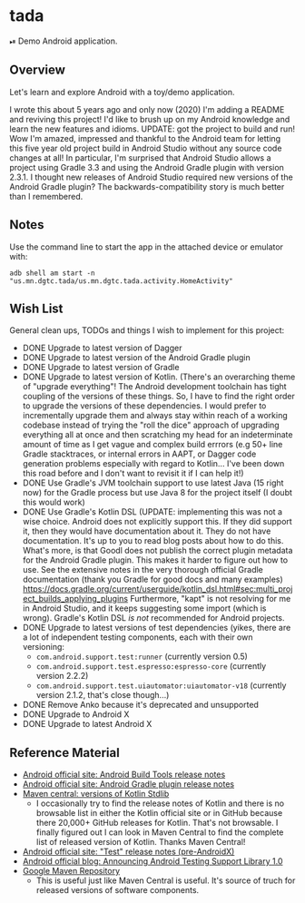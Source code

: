 # tada

⏯ Demo Android application.

## Overview

Let's learn and explore Android with a toy/demo application.

I wrote this about 5 years ago and only now (2020) I'm adding a README and reviving this
project! I'd like to brush up on my Android knowledge and learn the new features and idioms. UPDATE:
got the project to build and run! Wow I'm amazed, impressed and thankful to the Android team for
letting this five year old project build in Android Studio without any source code changes at all!
In particular, I'm surprised that Android Studio allows a project using Gradle 3.3 and using the
Android Gradle plugin with version 2.3.1. I thought new releases of Android Studio required new
versions of the Android Gradle plugin? The backwards-compatibility story is much better than I
remembered.

## Notes

Use the command line to start the app in the attached device or emulator with:
```
adb shell am start -n "us.mn.dgtc.tada/us.mn.dgtc.tada.activity.HomeActivity"
```

## Wish List

General clean ups, TODOs and things I wish to implement for this project:

* DONE Upgrade to latest version of Dagger
* DONE Upgrade to latest version of the Android Gradle plugin
* DONE Upgrade to latest version of Gradle
* DONE Upgrade to latest version of Kotlin. (There's an overarching theme of "upgrade everything"! The
  Android development toolchain has tight coupling of the versions of these things. So, I have to
  find the right order to upgrade the versions of these dependencies. I would prefer to
  incrementally upgrade them and always stay within reach of a working codebase instead of trying
  the "roll the dice" approach of upgrading everything all at once and then scratching my head for
  an indeterminate amount of time as I get vague and complex build errrors (e.g 50+ line Gradle
  stacktraces, or internal errors in AAPT, or Dagger code generation problems especially with regard
  to Kotlin... I've been down this road before and I don't want to revisit it if I can help it!)
* DONE Use Gradle's JVM toolchain support to use latest Java (15 right now) for the Gradle process but
  use Java 8 for the project itself (I doubt this would work)
* DONE Use Gradle's Kotlin DSL (UPDATE: implementing this was not a wise choice. Android does not explicitly support
  this. If they did support it, then they would have documentation about it. They do not have documentation. It's up to
  you to read blog posts about how to do this. What's more, is that Goodl does not publish the correct plugin metadata
  for the Android Gradle plugin. This makes it harder to figure out how to use. See the extensive notes in the very
  thorough official Gradle documentation (thank you Gradle for good docs and many examples) https://docs.gradle.org/current/userguide/kotlin_dsl.html#sec:multi_project_builds_applying_plugins
  Furthermore, "kapt" is not resolving for me in Android Studio, and it keeps suggesting some import (which is wrong).
  Gradle's Kotlin DSL *is not* recommended for Android projects.
* DONE Upgrade to latest versions of test dependencies (yikes, there are a lot of independent testing
  components, each with their own versioning:
    * `com.android.support.test:runner` (currently version 0.5)
    * `com.android.support.test.espresso:espresso-core` (currently version 2.2.2)
    * `com.android.support.test.uiautomator:uiautomator-v18` (currently version 2.1.2, that's close though...)
* DONE Remove Anko because it's deprecated and unsupported
* DONE Upgrade to Android X
* DONE Upgrade to latest Android X


## Reference Material

* [Android official site: Android Build Tools release notes](https://developer.android.com/studio/releases/build-tools)
* [Android official site: Android Gradle plugin release notes](https://developer.android.com/studio/releases/gradle-plugin)
* [Maven central: versions of Kotlin Stdlib](https://mvnrepository.com/artifact/org.jetbrains.kotlin/kotlin-stdlib)
  * I occasionally try to find the release notes of Kotlin and there is no browsable list in either the Kotlin official
    site or in GitHub because there 20,000+ GitHub releases for Kotlin. That's not browsable. I finally figured out I
    can look in Maven Central to find the complete list of released version of Kotlin. Thanks Maven Central!
* [Android official site: "Test" release notes (pre-AndroidX)](https://developer.android.com/jetpack/androidx/releases/archive/test)
* [Android official blog: Announcing Android Testing Support Library 1.0](https://android-developers.googleblog.com/2017/07/android-testing-support-library-10-is.html)
* [Google Maven Repository](https://maven.google.com/web/index.html?q=com.android.support.test#com.android.support.test.espresso:espresso-core)
  * This is useful just like Maven Central is useful. It's source of truch for released versions of software
    components.
